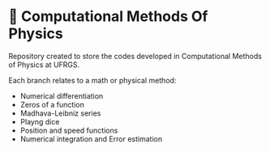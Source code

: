 # :telescope: Computational Methods Of Physics

Repository created to store the codes developed in Computational Methods of Physics at UFRGS.

Each branch relates to a math or physical method:

* Numerical differentiation
* Zeros of a function
* Madhava-Leibniz series
* Playng dice
* Position and speed functions
* Numerical integration and Error estimation
